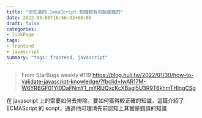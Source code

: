 ```yaml
---
title: "你知道的 JavaScript 知識都有可能是錯的"
date: 2022-05-06T16:56:33+08:00
draft: false
categories:
- linkPage
tags:
- frontend
- javascript
summary: "tags: frontend, javascript"
---
```

> From StarBugs weekly #119
https://blog.huli.tw/2022/01/30/how-to-validate-javascript-knowledge/?fbclid=IwAR17M-W6YRBGF01YI0DaFNmY1_mYRIJQxcKcXBagl5U3R9T6khmTHlngCSg

在 javascript 上的雷要如何去排除，要如何獲得較正確的知識，這篇介紹了 ECMAScript 的 script，通過他可理清先前認知上其實是錯誤的知識

